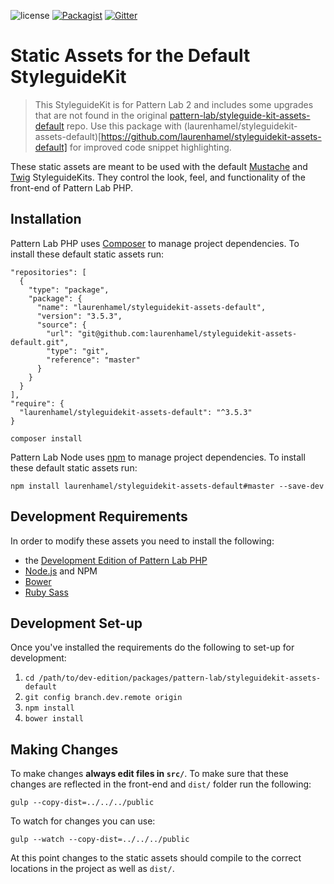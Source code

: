 ![license](https://img.shields.io/github/license/pattern-lab/styleguidekit-assets-default.svg)
[![Packagist](https://img.shields.io/packagist/v/pattern-lab/styleguidekit-assets-default.svg)](https://packagist.org/packages/pattern-lab/styleguidekit-assets-default) [![Gitter](https://img.shields.io/gitter/room/pattern-lab/frontend-viewer.svg)](https://gitter.im/pattern-lab/frontend-viewer)

# Static Assets for the Default StyleguideKit

> This StyleguideKit is for Pattern Lab 2 and includes some upgrades that are not found in the original [pattern-lab/styleguide-kit-assets-default](https://github.com/pattern-lab/styleguide-kit-assets-default) repo. Use this package with (laurenhamel/styleguidekit-assets-default)[https://github.com/laurenhamel/styleguidekit-assets-default] for improved code snippet highlighting.

These static assets are meant to be used with the default [Mustache](https://github.com/pattern-lab/styleguidekit-mustache-default) and [Twig](https://github.com/pattern-lab/styleguidekit-twig-default) StyleguideKits. They control the look, feel, and functionality of the front-end of Pattern Lab PHP.

## Installation

Pattern Lab PHP uses [Composer](https://getcomposer.org/) to manage project dependencies. To install these default static assets run:

```
"repositories": [
  {
    "type": "package",
    "package": {
      "name": "laurenhamel/styleguidekit-assets-default",
      "version": "3.5.3",
      "source": {
        "url": "git@github.com:laurenhamel/styleguidekit-assets-default.git",
        "type": "git",
        "reference": "master"
      }
    }
  }
],
"require": {
  "laurenhamel/styleguidekit-assets-default": "^3.5.3"
}

composer install
```
    
Pattern Lab Node uses [npm](https://npmjs.org/) to manage project dependencies. To install these default static assets run:

```
npm install laurenhamel/styleguidekit-assets-default#master --save-dev
```

## Development Requirements

In order to modify these assets you need to install the following:

* the [Development Edition of Pattern Lab PHP](https://github.com/pattern-lab/edition-php-development)
* [Node.js](http://nodejs.org) and NPM
* [Bower](http://bower.io)
* [Ruby Sass](http://sass-lang.com/install)
	
## Development Set-up

Once you've installed the requirements do the following to set-up for development:

1. `cd /path/to/dev-edition/packages/pattern-lab/styleguidekit-assets-default`
2. `git config branch.dev.remote origin`
3. `npm install`
4. `bower install`

## Making Changes

To make changes **always edit files in `src/`**. To make sure that these changes are reflected in the front-end and `dist/` folder run the following:

    gulp --copy-dist=../../../public

To watch for changes you can use:

    gulp --watch --copy-dist=../../../public

At this point changes to the static assets should compile to the correct locations in the project as well as `dist/`.
